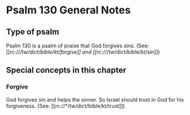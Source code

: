 # Psalm 130 General Notes
## Type of psalm

Psalm 130 is a psalm of praise that God forgives sins. (See: [[rc://*/tw/dict/bible/kt/forgive]] and [[rc://*/tw/dict/bible/kt/sin]])

## Special concepts in this chapter
### Forgive
God forgives sin and helps the sinner. So Israel should trust in God for his forgiveness. (See: [[rc://*/tw/dict/bible/kt/trust]])